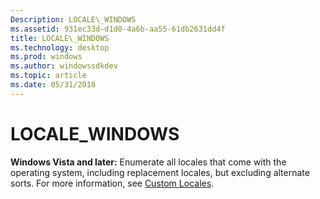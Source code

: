```yaml
---
Description: LOCALE\_WINDOWS
ms.assetid: 931ec33d-d1d0-4a6b-aa55-61db2631dd4f
title: LOCALE\_WINDOWS
ms.technology: desktop
ms.prod: windows
ms.author: windowssdkdev
ms.topic: article
ms.date: 05/31/2018
---
```


# LOCALE\_WINDOWS

**Windows Vista and later:** Enumerate all locales that come with the operating system, including replacement locales, but excluding alternate sorts. For more information, see [Custom Locales](custom-locales.md).

 

 



